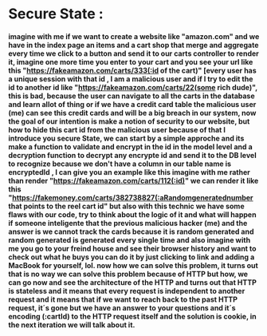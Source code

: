 # Secure State :

#### imagine with me if we want to create a website like "amazon.com" and we have in the index page an items and a cart shop that merge and aggregate every time we click to a button and send it to our carts controller to render it, imagine one more time you enter to your cart and you see your url like this "https://fakeamazon.com/carts/333(:id of the cart)" [every user has a unique session with that id , I am a malicious user and if I try to edit the id to another id like "https://fakeamazon.com/carts/22(some rich dude)",  this is bad, because the user can navigate to all the carts in the database and learn allot of thing or if we have a credit card table the malicious user (me) can see this credit cards and will be a big breach in our system, now the goal of our intention is make a notion of security to our website, but how to hide this cart id from the malicious user because of that I introduce you secure State, we can start by a simple approche and its make a function to validate and encrypt in the id in the model level and a decryption function to decrypt any encrypte id and send it to the DB level to recognize because we don't have a column in our table name is encryptedId , I can give you an example like this imagine with me rather than render "https://fakeamazon.com/carts/112(:id)" we can render it like this "https://fakemoney.com/carts/382738827(:aRandomgeneratednumber that points to the reel cart id" but also with this technic we have some flaws with our code, try to think about the logic of it and what will happen if someone inteligente that the previous malicious hacker (me) and the answer is we cannot track the cards because it is random generated and random generated is generated every single time and also imagine with me you go to your freind house and see their browser history and want to check out what he buys you can do it by just clicking to link and adding a MacBook for yourself, lol. now how we can solve this problem, it turns out that is no way we can solve this problem because of HTTP but how, we can go now and see the architecture of the HTTP and turns out that HTTP is stateless and it means that every request is independent to another request and it means that if we want to reach back to the past HTTP request, it´s gone but we have an answer to your questions and it´s encoding (:cartId) to the HTTP request itself and the solution is cookie, in the next iteration we will talk about it. 
